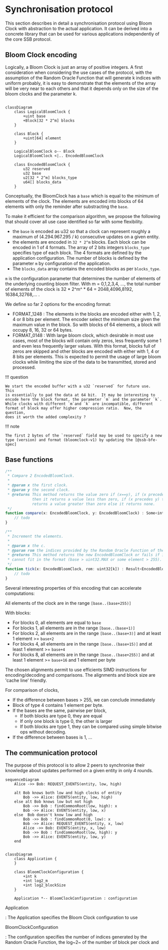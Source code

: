 # Synchronisation protocol

This section describes in detail a synchronisation protocol using Bloom Clock
with abstraction to the actual application.  It can be derived into a 
concrete library that can be used for various applications independently of the
core SSB protocol.

## Bloom Clock encoding

Logically, a Bloom Clock is just an array of positive integers.  A first 
consideration when considering the use cases of the protocol, with the 
assumption of the Random Oracle Function that will generate k indices with 
uniform probably, it is easy to demonstrate that the elements of the array will
be very near to each others and that it depends only on the size of the 
bloom clocks and the parameter k.

```mermaid

classDiagram
    class LogicalBloomClock {
        +uint base
        +Block[32 * 2^m] blocks 
    }
    
    class Block {
        +uint[64] element 
    }
    
    LogicalBloomClock o-- Block
    LogicalBloomClock <|.. EncodedBloomClock
    
    class EncodedBloomClock {
        u32 reserved
        u32 base
        u2[32 * 2^m] blocks_type
        u64[] blocks_data
    }    
```

Conceptually, the BloomClock has a `base` which is equal to the minimum of 
elements of the clock. The elements are encoded into blocks of 64 
elements with only the reminder after substracting the `base`.

To make it efficient for the comparison algorithm, we propose the following 
that should cover all use case identified so far with some flexibility.

- the `base` is encoded as u32 so that a clock can represent roughly a maximum 
  of (4.294.967.295 / k) consecutive updates on a given entity.
- the elements are encoded in `32 * 2^m` blocks.  Each block can be 
  encoded in 1 of 4 formats.  The array of 2 bits integers `blocks_type` 
  specifies type of each block. The 4 formats are defined by the application 
  configuration. The number of blocks is defined by the parameter `m` by 
  configuration of the application.
- The `blocks_data` array contains the encoded blocks as per `blocks_type`.  

`m` is the configuration parameter that determines the number of elements 
of the underlying counting bloom filter.  With m = 0,1,2,3,4, ..., the total 
number of elements of the clock is 32 * 2^m^ * 64 = 2048,4096,8192,
16384,32768,... . 

We define so far 2 options for the encoding format:

- FORMAT_1248 : The elements in the blocks are encoded either with 1, 2, 4 or 8 
  bits per element. The encoder select the minimum size given the maximum 
  value in the 
  block.  So with blocks of 64 elements, a block will occupy 8, 16, 32 or 64 
  bytes. 
- FORMAT_0148 : With large bloom clock, which desirable in most use cases, 
  most of the blocks will contain only zeros, less frequently some 1 and even 
  less frequently larger values. With this format, blocks full of zeros are 
  skipped and other blocks are encoded with either with 1, 4 or 8 bits per 
  elements. This is expected to permit the usage of large bloom clocks while 
  limiting the size of the data to be transmitted, stored and processed.

!!! question

    We start the encoded buffer with a u32 `reserved` for future use.  This 
    is essentially to pad the data at 64 bit.  It may be interesting to 
    encode here the block format, the parameter `m` and the parameter `k`.
    While clocks with different `m`and `k` are incompatible, different 
    format of block may offer higher compression ratio.  Now, the question, 
    does it worth the added complexity ?

!!! note
    
    The first 2 bytes of the `reserved` field may be used to specify a new 
    type (version) and format (bloomclock-v1) by updating the [@ssb-bfe-spec] 

## Base functions

``` javascript
/**
 * Compare 2 EncodedBloomClock.
 *
 * @param x the first clock.
 * @param y the second clock.
 * @returns This method returns the value zero if (x==y), if (x precedes y) 
            then it returns a value less than zero, if (x precedes y) then it 
            returns a value greater than zero else it returns none.
 */
function compare(x: EncodedBloomClock, y: EncodedBloomClock) : Some<int32> {
    // todo
}

/**
 * Increment the elements.
 *
 * @param x the c.
 * @param rom the indices provided by the Random Oracle Function of the application.
 * @returns This method returns the new EncodedBloomClock or fails if increment 
 * cannot fit in the format (base > uint32.MAX or some element > 255).
 */
function tick(x: EncodedBloomClock, rom: uint32[k]) : Result<EncodedBloomClock> {
    // todo
}

```

Several interesting properties of this encoding that can accelerate 
computations:

All elements of the clock are in the range `[base..(base+255)]`

With blocks:

  - For blocks 0, all elements are equal to `base`
  - For blocks 1, all elements are in the range `[base..(base+1)]`
  - For blocks 2, all elements are in the range `[base..(base+3)]` and at 
    least 1 element >= `base+2`
  - For blocks 4, all elements are in the range `[base..(base+15)]` and at
    least 1 element >= `base+4`
  - For blocks 8, all elements are in the range `[base..(base+255)]` and at
    least 1 element >= `base+16` and 1 element per byte
  
The chosen alignments permit to use efficients SIMD instructions for encoding/decoding and comparisons.
The alignments and block size are 'cache line' friendly.

For comparison of clocks,

  - If the difference between bases > 255, we can conclude immediately
  - Block of type 4 contains 1 element per byte.
  - If the bases are the same, pairwise per block,
    * If both blocks are type 0, they are equal
    * If only one block is type 0, the other is larger
    * If both blocks are type 1, they can be compared using simple bitwise 
      ops without decoding.
  - If the difference between bases is 1, ...

## The communication protocol

The purpose of this protocol is to allow 2 peers to synchronise their 
knowledge about updates performed on a given entity in only 4 rounds.

``` mermaid
sequenceDiagram
    Alice ->> Bob: REQUEST_EVENTS(entity, low, high)
    
    alt Bob knows both low and high clocks of entity
        Bob ->> Alice: EVENTS(entity, low, high)
    else alt Bob knows low but not high
        Bob ->> Bob : findCommonRoot(low, high): x
        Bob ->> Alice: EVENTS(entity, low, x)
    else  Bob doesn't know low and high
        Bob ->> Bob : findCommonRoot(0, low): x
        Bob ->> Alice: REQUEST_EVENTS(entity, x, low)
        Alice ->> Bob: EVENTS(entity, x, low)
        Bob ->> Bob : findCommonRoot(low, high): y
        Bob ->> Alice: EVENTS(entity, low, y)
    end

```


``` mermaid

classDiagram
    class Application {
    }
    
    class BloomClockConfiguration {
        +int k
        +int log2_m
        +int log2_blockSize
    }
    
    Application *-- BloomClockConfiguration : configuration
```

Application

:   The Application specifies the Bloom Clock configuration to use

BloomClockConfiguration

:   The configuration specifies the number of indices generated by the 
    Random Oracle Function, the log~2~ of the number of block per clock and
    



